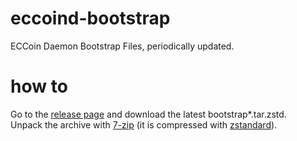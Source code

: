# eccoind-bootstrap
ECCoin Daemon Bootstrap Files, periodically updated.


# how to
Go to the [release page](https://github.com/project-ecc/eccoind-bootstrap/releases) and download the latest bootstrap*.tar.zstd.  
Unpack the archive with [7-zip](https://7-zip.org) (it is compressed with [zstandard](https://facebook.github.io/zstd)).
